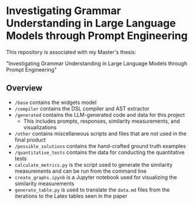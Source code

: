 # Investigating Grammar Understanding in Large Language Models through Prompt Engineering

This repository is associated with my Master's thesis:

"Investigating Grammar Understanding in Large Language Models through Prompt Engineering"

## Overview

* `/base` contains the widgets model
* `/compiler` contains the DSL compiler and AST extractor
* `/generated` contains the LLM-generated code and data for this project
  * This includes prompts, responses, similarity measurements, and visualizations
* `/other` contains miscellaneous scripts and files that are not used in the final product
* `/possible_solutions` contains the hand-crafted ground truth examples
* `/quantitative_tests` contains the data for conducting the quantitative tests
* `calculate_metrics.py` is the script used to generate the similarity measurements and can be run from the command line
* `create_graphs.ipynb` is a Jupyter notebook used for visualizing the similarity measurements
* `generate_table.py` is used to translate the `data.md` files from the iterations to the Latex tables seen in the paper
